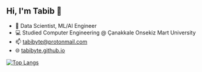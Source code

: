 ## Hi, I'm Tabib 👋
- 🌱 Data Scientist, ML/AI Engineer
- 💻 Studied Computer Engineering @ Çanakkale Onsekiz Mart University
- 📫 [tabibyte@protonmail.com](https://tabibyte@protonmail.com/)
- 🌐 [tabibyte.github.io](https://tabibyte.github.io/)

[![Top Langs](https://github-readme-stats.vercel.app/api/top-langs/?username=tabibyte&size_weight=0.5&hide=jupyter%20notebook&hide=vue&count_weight=2&layout=compact&theme=transparent&title_color=ffffff&text_color=ffffff)](https://github.com/tabibyte)
